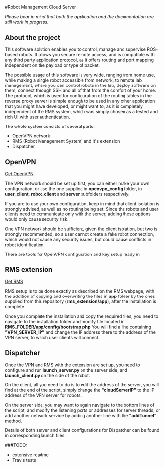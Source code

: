 #Robot Management Cloud Server

*Please bear in mind that both the application and the documentation are still work in progress.*

## About the project
This software solution enables you to control, manage and supervise ROS-based robots. It allows you secure remote access, and is compatible with any third party application protocol, as it offers routing and port mapping independent on the payload or type of packet.

The possible usage of this software is very wide, ranging from home use, while making a single robot accessible from network, to remote lab management, where you can control robots in the lab, deploy software on them, connect through SSH and all of that from the comfort of your home.
The protocol, which is used for configuration of the routing tables in the reverse proxy server is simple enough to be used in any other application that you might have developed, or might want to, as it is completely independent of the RMS system, which was simply chosen as a tested and rich UI with user authentication.


The whole system consists of several parts:
* OpenVPN network
* RMS (Robot Management System) and it's extension
* Dispatcher

## OpenVPN
[Get OpenVPN](https://openvpn.net/index.php/open-source/downloads.html)

The VPN network should be set up first, you can either make your own configuration, or use the one supplied in **openvpn_config** folder, in **user_client**, **robot_client** and **server** subfolders respectively.

If you are to use your own configuration, keep in mind that client isolation is strongly advised, as well as no routing being set.
Since the robots and user clients need to communicate only with the server, adding these options would only cause security risk.

One VPN network should be sufficient, given the client isolation, but two is strongly recommended, so a user cannot create a fake robot connection,
which would not cause any security issues, but could cause conflicts in robot identification.

There are tools for OpenVPN configuration and key setup ready in 

## RMS extension
[Get RMS](http://wiki.ros.org/rms)

RMS setup is to be done exactly as described on the RMS webpage, with the addition of copying and overwriting the files in **app** folder by the ones
supplied from this repository (**rms_extension/app**), after the installation is complete.

Once you complete the installation and copy the required files, you need to navigate to the installation folder and modify file located in **RMS_FOLDER/app/config/bootstrap.php**
You will find a line containing **"VPN_SERVER_IP"** and change the IP address there to the address of the VPN server, to which user clients will connect.

## Dispatcher

Once the VPN and RMS with the extension are set up, you need to configure and run **launch_server.py** on the server side, and **launch_client.py** on the side of the robot.

On the client, all you need to do is to edit the address of the server, you will find at the end of the script, simply change the **"cloudServerIP"** to the IP address
of the VPN server for robots.

On the server side, you may want to again navigate to the bottom lines of the script, and modify the listening ports or addresses for server threads,
or add another network service by adding another line with the **"addTunnel"** method.

Details of both server and client configurations for Dispatcher can be found in corresponding launch files.

###TODO:
* extensive readme
* Travis tests
